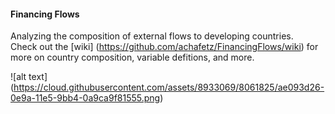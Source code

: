 #### Financing Flows
Analyzing the composition of external flows to developing countries.  
Check out the [wiki] (https://github.com/achafetz/FinancingFlows/wiki) for more on country composition, variable defitions, and more.

![alt text] (https://cloud.githubusercontent.com/assets/8933069/8061825/ae093d26-0e9a-11e5-9bb4-0a9ca9f81555.png)
